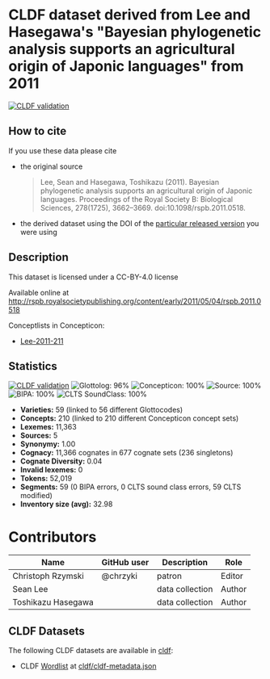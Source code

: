 # CLDF dataset derived from Lee and Hasegawa's "Bayesian phylogenetic analysis supports an agricultural origin of Japonic languages" from 2011

[![CLDF validation](https://github.com/lexibank/leejaponic/workflows/CLDF-validation/badge.svg)](https://github.com/lexibank/leejaponic/actions?query=workflow%3ACLDF-validation)

## How to cite

If you use these data please cite
- the original source
  > Lee, Sean and Hasegawa, Toshikazu (2011). Bayesian phylogenetic analysis supports an agricultural origin of Japonic languages. Proceedings of the Royal Society B: Biological Sciences, 278(1725), 3662–3669. doi:10.1098/rspb.2011.0518.
- the derived dataset using the DOI of the [particular released version](../../releases/) you were using

## Description


This dataset is licensed under a CC-BY-4.0 license

Available online at http://rspb.royalsocietypublishing.org/content/early/2011/05/04/rspb.2011.0518


Conceptlists in Concepticon:
- [Lee-2011-211](https://concepticon.clld.org/contributions/Lee-2011-211)
## Statistics


[![CLDF validation](https://github.com/lexibank/leejaponic/workflows/CLDF-validation/badge.svg)](https://github.com/lexibank/leejaponic/actions?query=workflow%3ACLDF-validation)
![Glottolog: 96%](https://img.shields.io/badge/Glottolog-96%25-green.svg "Glottolog: 96%")
![Concepticon: 100%](https://img.shields.io/badge/Concepticon-100%25-brightgreen.svg "Concepticon: 100%")
![Source: 100%](https://img.shields.io/badge/Source-100%25-brightgreen.svg "Source: 100%")
![BIPA: 100%](https://img.shields.io/badge/BIPA-100%25-brightgreen.svg "BIPA: 100%")
![CLTS SoundClass: 100%](https://img.shields.io/badge/CLTS%20SoundClass-100%25-brightgreen.svg "CLTS SoundClass: 100%")

- **Varieties:** 59 (linked to 56 different Glottocodes)
- **Concepts:** 210 (linked to 210 different Concepticon concept sets)
- **Lexemes:** 11,363
- **Sources:** 5
- **Synonymy:** 1.00
- **Cognacy:** 11,366 cognates in 677 cognate sets (236 singletons)
- **Cognate Diversity:** 0.04
- **Invalid lexemes:** 0
- **Tokens:** 52,019
- **Segments:** 59 (0 BIPA errors, 0 CLTS sound class errors, 59 CLTS modified)
- **Inventory size (avg):** 32.98

# Contributors

Name | GitHub user | Description | Role
 --- | --- | --- | ---
Christoph Rzymski | @chrzyki | patron | Editor
Sean Lee | | data collection | Author
Toshikazu Hasegawa | | data collection | Author




## CLDF Datasets

The following CLDF datasets are available in [cldf](cldf):

- CLDF [Wordlist](https://github.com/cldf/cldf/tree/master/modules/Wordlist) at [cldf/cldf-metadata.json](cldf/cldf-metadata.json)